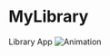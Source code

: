 # MyLibrary
Library App
![Animation](https://user-images.githubusercontent.com/71544279/148697398-deab85d2-d702-4b9a-a9ac-7592f8ebe5d8.gif)
